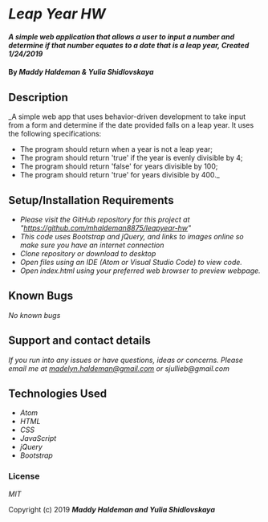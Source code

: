 # _Leap Year HW_

#### _A simple web application that allows a user to input a number and determine if that number equates to a date that is a leap year, Created 1/24/2019_

#### By _**Maddy Haldeman & Yulia Shidlovskaya**_

## Description

_A simple web app that uses behavior-driven development to take input from a form and determine if the date provided falls on a leap year. It uses the following specifications:

* The program should return when a year is not a leap year;
* The program should return 'true' if the year is evenly divisible by 4;
* The program should return 'false' for years divisible by 100;
* The program should return 'true' for years divisible by 400._

## Setup/Installation Requirements

* _Please visit the GitHub repository for this project at "https://github.com/mhaldeman8875/leapyear-hw"_
* _This code uses Bootstrap and jQuery, and links to images online so make sure you have an internet connection_
* _Clone repository or download to desktop_
* _Open files using an IDE (Atom or Visual Studio Code) to view code._
* _Open index.html using your preferred web browser to preview webpage._

## Known Bugs

_No known bugs_

## Support and contact details

_If you run into any issues or have questions, ideas or concerns.  Please email me at madelyn.haldeman@gmail.com or sjullieb@gmail.com_

## Technologies Used

* _Atom_
* _HTML_
* _CSS_
* _JavaScript_
* _jQuery_
* _Bootstrap_

### License

*MIT*

Copyright (c) 2019 **_Maddy Haldeman and Yulia Shidlovskaya_**
